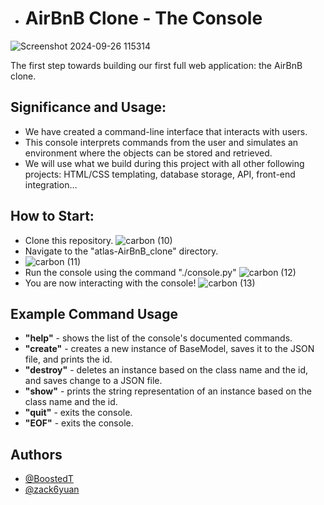 - # AirBnB Clone - The Console
![Screenshot 2024-09-26 115314](https://github.com/user-attachments/assets/087cb7b3-3939-463e-82c2-4f663aab82b3)

The first step towards building our first full web application: the AirBnB clone. 

## Significance and Usage:
- We have created a command-line interface that interacts with users.
- This console interprets commands from the user and simulates an environment where the objects can be stored and retrieved.
- We will use what we build during this project with all other following projects: HTML/CSS templating, database storage, API, front-end integration…

## How to Start:
- Clone this repository.
![carbon (10)](https://github.com/user-attachments/assets/007bb26b-1052-403d-aad6-c85985eecd09)
- Navigate to the "atlas-AirBnB_clone" directory.
- ![carbon (11)](https://github.com/user-attachments/assets/18f5cd79-e053-41de-83fc-7a7db414b926)
- Run the console using the command "./console.py"
![carbon (12)](https://github.com/user-attachments/assets/77f93a7a-670b-446a-a8f3-7d96bafd2d8d)
- You are now interacting with the console!
![carbon (13)](https://github.com/user-attachments/assets/a99fbbac-f6bc-4f3a-88a6-159edbf716c8)

## Example Command Usage
- __"help"__ - shows the list of the console's documented commands.
- __"create"__ - creates a new instance of BaseModel, saves it to the JSON file, and prints the id.
- __"destroy"__ - deletes an instance based on the class name and the id, and saves change to a JSON file.
- __"show"__ - prints the string representation of an instance based on the class name and the id.
- __"quit"__ - exits the console.
- __"EOF"__ - exits the console.

## Authors
- [@BoostedT](https://www.github.com/BoostedT)
- [@zack6yuan](https://www.github.com/zack6yuan)


